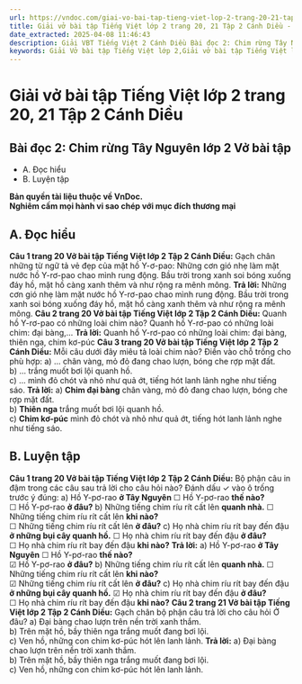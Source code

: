 ```yaml
---
url: https://vndoc.com/giai-vo-bai-tap-tieng-viet-lop-2-trang-20-21-tap-2-canh-dieu-321403
title: Giải vở bài tập Tiếng Việt lớp 2 trang 20, 21 Tập 2 Cánh Diều - VnDoc.com
date_extracted: 2025-04-08 11:46:43
description: Giải VBT Tiếng Việt 2 Cánh Diều Bài đọc 2: Chim rừng Tây Nguyên trang 20 được biên soạn nhằm giúp các em HS học tập tốt môn Tiếng Việt lớp 2 Cánh Diều. Mời các bạn tham khảo.
keywords: Giải Vở bài tập Tiếng Việt lớp 2,Giải vở bài tập Tiếng Việt lớp 2 trang 20 Tập 2 Cánh Diều,Giải Bài đọc 2 Chim rừng Tây Nguyên Vở bài tập,Bài 23 Thế giới loài chim lớp 2 Vở bài tập,Giải VBT Tiếng Việt lớp 2 Tập 2 trang 20 Cánh Diều,Giải Bài đọc 2 Chim rừng Tây Nguyên lớp 2 Cánh Diều,Giải vbt Tiếng Việt lớp 2
---
```


# Giải vở bài tập Tiếng Việt lớp 2 trang 20, 21 Tập 2 Cánh Diều
## **Bài đọc 2: Chim rừng Tây Nguyên lớp 2 Vở bài tập**
  * A. Đọc hiểu
  * B. Luyện tập

**Bản quyền tài liệu thuộc về VnDoc.**  
**Nghiêm cấm mọi hành vi sao chép với mục đích thương mại**
## **A. Đọc hiểu**
**Câu 1 trang 20 Vở bài tập Tiếng Việt lớp 2 Tập 2 Cánh Diều:** Gạch chân những từ ngữ tả vẻ đẹp của mặt hồ Y-ơ-pao:
Những cơn gió nhẹ làm mặt nước hồ Y-rơ-pao chao mình rung động. Bầu trời trong xanh soi bóng xuống đáy hồ, mặt hồ càng xanh thêm và như rộng ra mênh mông.
**Trả lời:**
Những cơn gió nhẹ làm mặt nước hồ Y-rơ-pao chao mình rung động. Bầu trời trong xanh soi bóng xuống đáy hồ, mặt hồ càng xanh thêm và như rộng ra mênh mông.
**Câu 2 trang 20 Vở bài tập Tiếng Việt lớp 2 Tập 2 Cánh Diều:** Quanh hồ Y-rơ-pao có những loài chim nào?
Quanh hồ Y-rơ-pao có những loài chim: đại bàng,…
**Trả lời:**
Quanh hồ Y-rơ-pao có những loài chim: đại bàng, thiên nga, chim kơ-púc
**Câu 3 trang 20 Vở bài tập Tiếng Việt lớp 2 Tập 2 Cánh Diều:** Mỗi câu dưới đây miêu tả loài chim nào? Điền vào chỗ trống cho phù hợp:
a\) ... chân vàng, mỏ đỏ đang chao lượn, bóng che rợp mặt đất.  
b\) ... trắng muốt bơi lội quanh hồ.  
c\) ... mình đỏ chót và nhỏ như quả ớt, tiếng hót lanh lảnh nghe như tiếng sáo.
**Trả lời:**
a\) **Chim đại bàng** chân vàng, mỏ đỏ đang chao lượn, bóng che rợp mặt đất.  
b\) **Thiên nga** trắng muốt bơi lội quanh hồ.  
c\) **Chim kơ-púc** mình đỏ chót và nhỏ như quả ớt, tiếng hót lanh lảnh nghe như tiếng sáo.
## **B. Luyện tập**
**Câu 1 trang 20 Vở bài tập Tiếng Việt lớp 2 Tập 2 Cánh Diều:** Bộ phận câu in đậm trong các câu sau trả lời cho câu hỏi nào? Đánh dấu ✓ vào ô trống trước ý đúng:
a\) Hồ Y-pơ-rao **ở Tây Nguyên**
☐ Hồ Y-pơ-rao **thế nào?**  
☐ Hồ Y-pơ-rao **ở đâu?**
b\) Những tiếng chim ríu rít cất lên **quanh nhà.**
☐ Những tiếng chim ríu rít cất lên **khi nào?**  
☐ Những tiếng chim ríu rít cất lên **ở đâu?**
c\) Họ nhà chim ríu rít bay đến đậu **ở những bụi cây quanh hồ.**
☐ Họ nhà chim ríu rít bay đến đậu **ở đâu?**  
☐ Họ nhà chim ríu rít bay đến đậu **khi nào?**
**Trả lời:**
a\) Hồ Y-pơ-rao **ở Tây Nguyên**
☐ Hồ Y-pơ-rao **thế nào?**  
☑ Hồ Y-pơ-rao **ở đâu?**
b\) Những tiếng chim ríu rít cất lên **quanh nhà.**
☐ Những tiếng chim ríu rít cất lên **khi nào?**  
☑ Những tiếng chim ríu rít cất lên **ở đâu?**
c\) Họ nhà chim ríu rít bay đến đậu **ở những bụi cây quanh hồ.**
☑ Họ nhà chim ríu rít bay đến đậu **ở đâu?**  
☐ Họ nhà chim ríu rít bay đến đậu **khi nào?**
**Câu 2 trang 21 Vở bài tập Tiếng Việt lớp 2 Tập 2 Cánh Diều:** Gạch chân bộ phận câu trả lời cho câu hỏi Ở đâu?
a\) Đại bàng chao lượn trên nền trời xanh thắm.  
b\) Trên mặt hồ, bầy thiên nga trắng muốt đang bơi lội.  
c\) Ven hồ, những con chim kơ-púc hót lên lanh lảnh.
**Trả lời:**
a\) Đại bàng chao lượn trên nền trời xanh thắm.  
b\) Trên mặt hồ, bầy thiên nga trắng muốt đang bơi lội.  
c\) Ven hồ, những con chim kơ-púc hót lên lanh lảnh.

